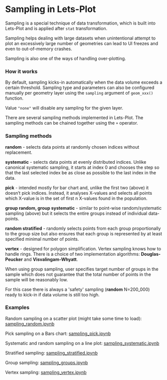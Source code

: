 # Sampling in Lets-Plot

Sampling is a special technique of data transformation, which is built into Lets-Plot and is applied after `stat` transformation.

Sampling helps dealing with large datasets when unintentional attempt to plot an excessively large number of geometries can lead to UI freezes and even to out-of-memory crashes. 

Sampling is also one of the ways of handling over-plotting.

### How it works

By default, sampling kicks-in automatically when the data volume exceeds a certain threshold. 
Sampling type and parameters can also be configured manually per geometry layer using the `sampling` argument of `geom_xxx()` function. 

Value `"none"` will disable any sampling for the given layer.

There are several sampling methods implemented in Lets-Plot. The sampling methods can be chained together using the `+` operator.

### Sampling methods

**random** - selects data points at randomly chosen indices without replacement.

**systematic** - selects data points at evenly distributed indices. Unlike canonical systematic sampling, it starts at index 0 and chooses the step so that the last selected index be as close as possible to the last index in the data.

**pick** - intended mostly for bar chart and, unlike the first two (above) it doesn’t pick indices. Instead, it analyses X-values and selects all points which X-value is in the set of first n X-values found in the population.

**group random, group systematic** - similar to point-wise random/systematic sampling (above) but it selects the entire groups instead of individual data-points.

**random stratified** - randomly selects points from each group proportionally to the group size but also ensures that each group is represented by at least specified minimal number of points.

**vertex** - designed for polygon simplification. Vertex sampling knows how to handle rings. There is a choice of two implementation algorithms: **Douglas-Peucker** and **Visvalingam-Whyatt**. 

When using group sampling, user specifies target number of groups in the sample which does not guarantee that the total number of points in the sample will be reasonably low.

For this case there is always a 'safety' sampling (**random** N=200_000) ready to kick-in if data volume is still too high.


### Examples

Random sampling on a scatter plot (might take some time to load): 
[sampling_random.ipynb](https://nbviewer.jupyter.org/github/JetBrains/lets-plot/blob/master/docs/examples/jupyter-notebooks/sampling_random.ipynb)

Pick sampling on a Bars chart: 
[sampling_pick.ipynb](https://nbviewer.jupyter.org/github/JetBrains/lets-plot/blob/master/docs/examples/jupyter-notebooks/sampling_pick.ipynb)

Systematic and random sampling on a line plot: 
[sampling_systematic.ipynb](https://nbviewer.jupyter.org/github/JetBrains/lets-plot/blob/master/docs/examples/jupyter-notebooks/sampling_systematic.ipynb)

Stratified sampling: 
[sampling_stratified.ipynb](https://nbviewer.jupyter.org/github/JetBrains/lets-plot/blob/master/docs/examples/jupyter-notebooks/sampling_stratified.ipynb)

Group sampling:
[sampling_groups.ipynb](https://nbviewer.jupyter.org/github/JetBrains/lets-plot/blob/master/docs/examples/jupyter-notebooks/sampling_groups.ipynb)

Vertex sampling:
[sampling_vertex.ipynb](https://nbviewer.jupyter.org/github/JetBrains/lets-plot/blob/master/docs/examples/jupyter-notebooks/sampling_vertex.ipynb)
